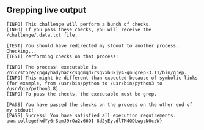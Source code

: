 ## Grepping live output
    [INFO] This challenge will perform a bunch of checks.
    [INFO] If you pass these checks, you will receive the /challenge/.data.txt file.

    [TEST] You should have redirected my stdout to another process. Checking...
    [TEST] Performing checks on that process!

    [INFO] The process' executable is /nix/store/xpq4yhadyhazkcsggmqd7rsgvxb3kjy4-gnugrep-3.11/bin/grep.
    [INFO] This might be different than expected because of symbolic links (for example, from /usr/bin/python to /usr/bin/python3 to /usr/bin/python3.8).
    [INFO] To pass the checks, the executable must be grep.

    [PASS] You have passed the checks on the process on the other end of my stdout!
    [PASS] Success! You have satisfied all execution requirements.
    pwn.college{kdYy6rSqmJ9rOa2v66OI-8d2yEy.dlTM4QDLwgzN0czW}